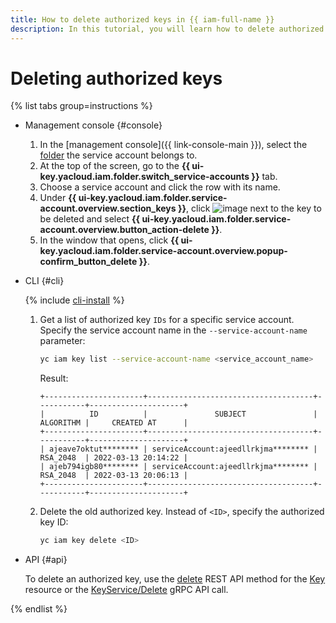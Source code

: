 ```yaml
---
title: How to delete authorized keys in {{ iam-full-name }}
description: In this tutorial, you will learn how to delete authorized keys in {{ iam-full-name }} via the management console, CLI, and API.
---
```


# Deleting authorized keys

{% list tabs group=instructions %}

- Management console {#console}

   1. In the [management console]({{ link-console-main }}), select the [folder](../../../resource-manager/concepts/resources-hierarchy.md#folder) the service account belongs to.
   1. At the top of the screen, go to the **{{ ui-key.yacloud.iam.folder.switch_service-accounts }}** tab.
   1. Choose a service account and click the row with its name.
   1. Under **{{ ui-key.yacloud.iam.folder.service-account.overview.section_keys }}**, click ![image](../../../_assets/console-icons/ellipsis.svg) next to the key to be deleted and select **{{ ui-key.yacloud.iam.folder.service-account.overview.button_action-delete }}**.
   1. In the window that opens, click **{{ ui-key.yacloud.iam.folder.service-account.overview.popup-confirm_button_delete }}**.

- CLI {#cli}

   {% include [cli-install](../../../_includes/cli-install.md) %}

   1. Get a list of authorized key `IDs` for a specific service account. Specify the service account name in the `--service-account-name` parameter:

      ```bash
      yc iam key list --service-account-name <service_account_name>
      ```

      Result:

      ```text
      +----------------------+-------------------------------------+-----------+---------------------+
      |          ID          |               SUBJECT               | ALGORITHM |     CREATED AT      |
      +----------------------+-------------------------------------+-----------+---------------------+
      | ajeave7oktut******** | serviceAccount:ajeedllrkjma******** | RSA_2048  | 2022-03-13 20:14:22 |
      | ajeb794igb80******** | serviceAccount:ajeedllrkjma******** | RSA_2048  | 2022-03-13 20:06:13 |
      +----------------------+-------------------------------------+-----------+---------------------+
      ```

   1. Delete the old authorized key. Instead of `<ID>`, specify the authorized key ID:

      ```bash
      yc iam key delete <ID>
      ```

- API {#api}

   To delete an authorized key, use the [delete](../../api-ref/Key/delete.md) REST API method for the [Key](../../api-ref/Key/index.md) resource or the [KeyService/Delete](../../api-ref/grpc/Key/delete.md) gRPC API call.

{% endlist %}